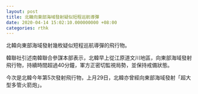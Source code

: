 ```yaml
---
layout: post
title: 北韓向東部海域發射疑似短程巡航導彈
date: 2020-04-14 15:02:10.000000000 +08:00
categories: rthk
---
```


北韓向東部海域發射幾枚疑似短程巡航導彈的飛行物。

韓聯社引述南韓聯合參謀本部表示，北韓早上從江原道文川地區，向東部海域發射飛行物，持續時間超過40分鐘，軍方正密切監視局勢，並保持戒備狀態。

今次是北韓今年第5次發射飛行物，上月29日，北韓亦曾經向東部海域發射「超大型多管火箭炮」。
